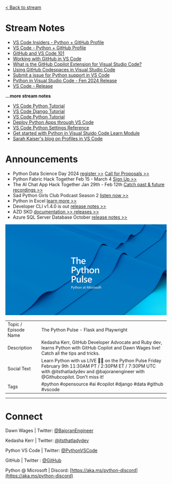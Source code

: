 [< Back to stream](https://aka.ms/python-pulse-live)

# Stream Notes
- [VS Code Insiders - Python + GitHub Profile](https://insiders.vscode.dev/profile/github/0b09e809a2199de2e5c62071f42a16e8)
- [VS Code - Python + GitHub Profile](https://vscode.dev/profile/github/0b09e809a2199de2e5c62071f42a16e8)
- [GitHub and VS Code 101](https://vscode.github.com/)
- [Working with GitHub in VS Code](https://code.visualstudio.com/docs/sourcecontrol/github)
- [What is the GitHub Copilot Extension for Visual Studio Code?](https://learn.microsoft.com/en-us/visualstudio/ide/visual-studio-github-copilot-extension)
- [Using GitHub Codespaces in Visual Studio Code](https://docs.github.com/en/codespaces/developing-in-codespaces/using-github-codespaces-in-visual-studio-code)
- [Submit a issue for Python support in VS Code](https://aka.ms/pvsc-bug)
- [Python in Visual Studio Code - Fen 2024 Release](https://devblogs.microsoft.com/python/python-in-visual-studio-code-february-2024-release/)
- [VS Code - Release](https://code.visualstudio.com/updates/v1_86)


**...more stream notes**

- [VS Code Python Tutorial](https://code.visualstudio.com/docs/python/python-tutorial)
- [VS Code Django Tutorial](https://code.visualstudio.com/docs/python/tutorial-django)
- [VS Code Python Tutorial](https://code.visualstudio.com/docs/python/tutorial-flask)
- [Deploy Python Apps through VS Code](https://code.visualstudio.com/docs/python/python-on-azure)
- [VS Code Python Settings Reference](https://code.visualstudio.com/docs/python/settings-reference)
- [Get started with Python in Visual Stuido Code Learn Module](https://learn.microsoft.com/en-us/training/modules/python-install-vscode/)
- [Sarah Kaiser's blog on Profiles in VS Code](https://aka.ms/custom-vscode-profiles)



# Announcements
- Python Data Science Day 2024 [register >>](https://aka.ms/PythonDSDay/RSVP) [Call for Proposals >>](https://aka.ms/Python/DataScienceDay/CFP)
- Python Fabric Hack Together Feb 15 - March 4 [Sign Up >>](https://support.fabric.microsoft.com/en/blog/hack-together-the-microsoft-fabric-global-ai-hack/)
- The AI Chat App Hack Together Jan 29th - Feb 12th [Catch past & future recordings >>](https://github.com/microsoft/AI-Chat-App-Hack/blob/main/README.md)
- Sad Python Girls Club Podcast Season 2 [listen now >>](https://podcasters.spotify.com/pod/show/sad-python-girls-club/episodes/S2-Episode-1---New-Year--New-Season-e2eb1ft/a-aaralra)
- Python in Excel [learn more >>](https://www.microsoft.com/en-us/microsoft-365/python-in-excel)
- Developer CLI v1.4.0 is out [release notes >>](https://aka.ms/azd-oct-2023)
- AZD SKD [documentation >> ](https://learn.microsoft.com/en-us/azure/developer/python/sdk/) [releases >>](https://github.com/Azure/azure-sdk-for-python/releases)
- Azure SQL Server Database October [release notes >>](https://learn.microsoft.com/en-us/azure/azure-sql/database/doc-changes-updates-release-notes-whats-new?view=azuresql)




![The Python Pulse Getting the Most out of Python with VS Code and Azure](python_pulse_008_github_extensions_banner.png)

| | |
|----|----|
| Topic / Episode Name | The Python Pulse - Flask and Playwright |
| Description | Kedasha Kerr, GitHub Developer Advocate and Ruby dev, learns Python with GitHub Copilot and Dawn Wages live! Catch all the tips and tricks. |
| Social Text | Learn Python with us LIVE 🔴🎥 on the Python Pulse Friday February 9th 11:30AM PT / 2:30PM ET / 7:30PM UTC with @itsthatladydev and @bajoranengineer with @Githubcopilot. Don't miss it! |
| Tags | #python #opensource #ai #copilot #django #data #github #vscode  |

---
# Connect

Dawn Wages | Twitter: [@BajoranEngineer](https://twitter.com/BajoranEngineer)

Kedasha Kerr | Twitter: [@itsthatladydev](https://twitter.com/itsthatladydev)

Python VS Code | Twitter: [@PythonVSCode](https://twitter.com/PythonVSCode)

GitHub | Twitter : [@GitHub](https://twitter.com/github)

Python @ Microsoft | Discord: [https://aka.ms/python-discord](https://aka.ms/python-discord)
